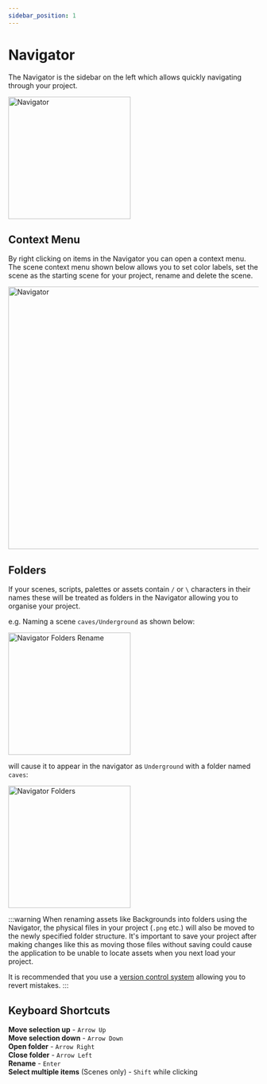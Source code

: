 ```yaml
---
sidebar_position: 1
---
```


# Navigator

The Navigator is the sidebar on the left which allows quickly navigating through your project.

<img title="Navigator" src="/img/screenshots/navigator-v4.png" width="246" className="drop-shadow" />

## Context Menu

By right clicking on items in the Navigator you can open a context menu. The scene context menu shown below allows you to set color labels, set the scene as the starting scene for your project, rename and delete the scene.

<img title="Navigator" src="/img/screenshots/navigator-context-menu-v4.png" width="528" className="drop-shadow margin-bottom" />

## Folders

If your scenes, scripts, palettes or assets contain `/` or `\` characters in their names these will be treated as folders in the Navigator allowing you to organise your project.

e.g. Naming a scene `caves/Underground` as shown below:

<img title="Navigator Folders Rename" src="/img/screenshots/navigator-folders-rename-v4.png" width="246" className="drop-shadow margin-bottom" />

will cause it to appear in the navigator as `Underground` with a folder named `caves`:

<img title="Navigator Folders" src="/img/screenshots/navigator-folders-v4.png" width="246" className="drop-shadow margin-bottom" />

:::warning
When renaming assets like Backgrounds into folders using the Navigator, the physical files in your project (`.png` etc.) will also be moved to the newly specified folder structure. It's important to save your project after making changes like this as moving those files without saving could cause the application to be unable to locate assets when you next load your project.

It is recommended that you use a [version control system](/docs/getting-started/saving-loading#version-control) allowing you to revert mistakes.
:::

## Keyboard Shortcuts 

**Move selection up** - `Arrow Up`  
**Move selection down** - `Arrow Down`  
**Open folder** - `Arrow Right`  
**Close folder** - `Arrow Left`  
**Rename** - `Enter`  
**Select multiple items** (Scenes only) - `Shift` while clicking